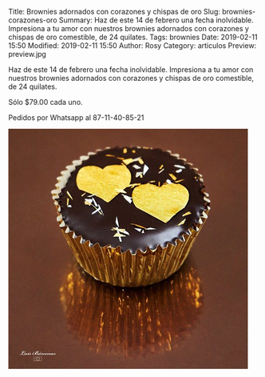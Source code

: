 Title: Brownies adornados con corazones y chispas de oro
Slug: brownies-corazones-oro
Summary: Haz de este 14 de febrero una fecha inolvidable. Impresiona a tu amor con nuestros brownies adornados con corazones y chispas de oro comestible, de 24 quilates.
Tags: brownies
Date: 2019-02-11 15:50
Modified: 2019-02-11 15:50
Author: Rosy
Category: articulos
Preview: preview.jpg


Haz de este 14 de febrero una fecha inolvidable. Impresiona a tu amor con nuestros brownies adornados con corazones y chispas de oro comestible, de 24 quilates.

Sólo $79.00 cada uno.

Pedidos por Whatsapp al 87-11-40-85-21

<img class="img-fluid" src="brownie-corazones-oro-480x480.jpg" alt="Brownies adornados con corazones y chispas de oro">

